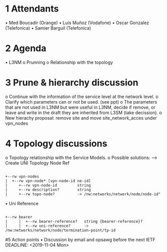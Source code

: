 # 1 Attendants
•	Med Boucadir (Orange)
•	Luis Muñoz (Vodafone)
•	Oscar Gonzalez (Telefonica)
•	Samier Barguil (Telefonica)

# 2 Agenda
•	L3NM
o	Prunning
o	Relationship with the topology

# 3 Prune & hierarchy discussion
o	Continue with the information of the service level at the network level.
o	Clarify which parameters can or not be used. (see ppt)
o	The parameters that are not used in L3NM but were useful in L3NM, decide if remove,
or leave and write in the draft they are inherited from L3SM (take decission).
o	New hierachy proposal: remove site and move site_network_acces under vpn_nodes

# 4 Topology discussions
o	Topology relationship with the Service Models.
o	Possible solutions:
--> Create UNI Topology
Node Ref
<pre><code>
+--rw vpn-nodes
|  +--rw vpn-node* [vpn-node-id ne-id]
|     +--rw vpn-node-id         string
|     +--rw description?        string
|     +--rw topo-node?          -> /nw:networks/network/node/node-id"
</code></pre>
•	Uni Reference
<pre><code>
+--rw bearer
|     |  +--rw bearer-reference?   string {bearer-reference}?
|     |  +--rw uni-reference?      -> /nw:networks/network/node/termination-point/tp-id
</code></pre>
#5 Action points
•	Discussion by email and opsawg before the next IETF DEADLINE: <2019-11-04 Mon>
